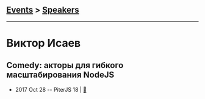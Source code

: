 ## [Events](../README.md) > [Speakers](../speakers.md)
---

# Виктор Исаев

## Comedy: акторы для гибкого масштабирования NodeJS
- 2017 Oct 28 -- PiterJS 18  | [:notebook:](https://github.com/piterjs/piterjs.org/blob/master/events/18/comedy.pdf)  
